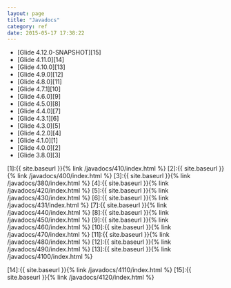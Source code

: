 ```yaml
---
layout: page
title: "Javadocs"
category: ref
date: 2015-05-17 17:38:22
---
```


* [Glide 4.12.0-SNAPSHOT][15]
* [Glide 4.11.0][14]
* [Glide 4.10.0][13]
* [Glide 4.9.0][12]
* [Glide 4.8.0][11]
* [Glide 4.7.1][10]
* [Glide 4.6.0][9]
* [Glide 4.5.0][8]
* [Glide 4.4.0][7]
* [Glide 4.3.1][6]
* [Glide 4.3.0][5]
* [Glide 4.2.0][4]
* [Glide 4.1.0][1]
* [Glide 4.0.0][2]
* [Glide 3.8.0][3]

[1]:{{ site.baseurl }}{% link /javadocs/410/index.html %}
[2]:{{ site.baseurl }}{% link /javadocs/400/index.html %}
[3]:{{ site.baseurl }}{% link /javadocs/380/index.html %}
[4]:{{ site.baseurl }}{% link /javadocs/420/index.html %}
[5]:{{ site.baseurl }}{% link /javadocs/430/index.html %}
[6]:{{ site.baseurl }}{% link /javadocs/431/index.html %}
[7]:{{ site.baseurl }}{% link /javadocs/440/index.html %}
[8]:{{ site.baseurl }}{% link /javadocs/450/index.html %}
[9]:{{ site.baseurl }}{% link /javadocs/460/index.html %}
[10]:{{ site.baseurl }}{% link /javadocs/470/index.html %}
[11]:{{ site.baseurl }}{% link /javadocs/480/index.html %}
[12]:{{ site.baseurl }}{% link /javadocs/490/index.html %}
[13]:{{ site.baseurl }}{% link /javadocs/4100/index.html %}

[14]:{{ site.baseurl }}{% link /javadocs/4110/index.html %}
[15]:{{ site.baseurl }}{% link /javadocs/4120/index.html %}
